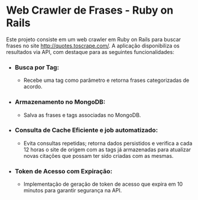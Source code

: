# Web Crawler de Frases - Ruby on Rails

Este projeto consiste em um web crawler em Ruby on Rails para buscar frases no site http://quotes.toscrape.com/. A aplicação disponibiliza os resultados via API, com destaque para as seguintes funcionalidades:

* ### Busca por Tag:

  * Recebe uma tag como parâmetro e retorna frases categorizadas de acordo.

* ### Armazenamento no MongoDB:

  * Salva as frases e tags associadas no MongoDB.

* ### Consulta de Cache Eficiente e job automatizado:

  * Evita consultas repetidas; retorna dados persistidos e verifica a cada 12 horas o site de origem com as tags já armazenadas para atualizar novas citações que possam ter sido criadas com as mesmas.

* ### Token de Acesso com Expiração:

  * Implementação de geração de token de acesso que expira em 10 minutos para garantir segurança na API.
